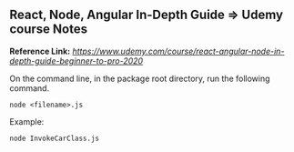 ## React, Node, Angular In-Depth Guide => Udemy course Notes

**Reference Link:** *https://www.udemy.com/course/react-angular-node-in-depth-guide-beginner-to-pro-2020*

On the command line, in the package root directory, run the following command.
```
node <filename>.js
```
Example:
```
node InvokeCarClass.js
```
